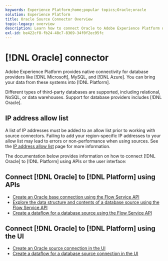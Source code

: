 ```yaml
---
keywords: Experience Platform;home;popular topics;Oracle;oracle
solution: Experience Platform
title: Oracle Source Connector Overview
topic-legacy: overview
description: Learn how to connect Oracle to Adobe Experience Platform using APIs or the user interface.
exl-id: be422cf8-fb24-48c7-8369-34f0f2ec95fc
---
```

# [!DNL Oracle] connector

Adobe Experience Platform provides native connectivity for database providers like [!DNL Microsoft], MySQL, and [!DNL Azure]. You can bring your data from these systems into [!DNL Platform].

Different types of third-party databases are supported, including relational, NoSQL, or data warehouses. Support for database providers includes [!DNL Oracle].

## IP address allow list

A list of IP addresses must be added to an allow list prior to working with source connectors. Failing to add your region-specific IP addresses to your allow list may lead to errors or non-performance when using sources. See the [IP address allow list](../../ip-address-allow-list.md) page for more information.

The documentation below provides information on how to connect [!DNL Oracle] to [!DNL Platform] using APIs or the user interface:

## Connect [!DNL Oracle] to [!DNL Platform] using APIs

- [Create an Oracle base connection using the Flow Service API](../../tutorials/api/create/databases/oracle.md)
- [Explore the data structure and contents of a database source using the Flow Service API](../../tutorials/api/explore/database-nosql.md)
- [Create a dataflow for a database source using the Flow Service API](../../tutorials/api/collect/database-nosql.md)

## Connect [!DNL Oracle] to [!DNL Platform] using the UI

- [Create an Oracle source connection in the UI](../../tutorials/ui/create/databases/oracle.md)
- [Create a dataflow for a database source connection in the UI](../../tutorials/ui/dataflow/databases.md)
